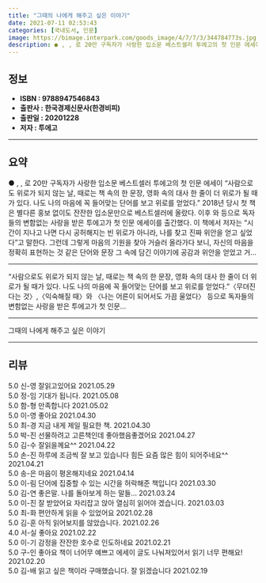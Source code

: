 ```yaml
---
title: "그때의 나에게 해주고 싶은 이야기"
date: 2021-07-11 02:53:43
categories: [국내도서, 인문]
image: https://bimage.interpark.com/goods_image/4/7/7/3/344784773s.jpg
description: ● , , 로 20만 구독자가 사랑한 입소문 베스트셀러 투에고의 첫 인문 에세이 “사람으로도 위로가 되지 않는 날, 때로는 책 속의 한 문장, 영화 속의 대사 한 줄이 더 위로가 될 때가 있다. 나도 나의 마음에 꼭 들어맞는 단어를 보고 위로를 얻었다.” 2018년 당시 첫 책 은 별
---
```


## **정보**

- **ISBN : 9788947546843**
- **출판사 : 한국경제신문사(한경비피)**
- **출판일 : 20201228**
- **저자 : 투에고**

------



## **요약**

●  , , 로 20만 구독자가 사랑한 입소문 베스트셀러 투에고의 첫 인문 에세이 “사람으로도 위로가 되지 않는 날, 때로는 책 속의 한 문장, 영화 속의 대사 한 줄이 더 위로가 될 때가 있다. 나도 나의 마음에 꼭 들어맞는 단어를 보고 위로를 얻었다.” 2018년 당시 첫 책 은 별다른 홍보 없이도 잔잔한 입소문만으로 베스트셀러에 올랐다. 이후 와  등으로 독자들의 변함없는 사랑을 받은 투에고가 첫 인문 에세이를 출간했다. 이 책에서 저자는 “시간이 지나고 나면 다시 공허해지는 빈 위로가 아니라, 나를 찾고 진짜 위안을 얻고 싶었다”고 말한다. 그런데 그렇게 마음의 기원을 찾아 거슬러 올라가다 보니, 자신의 마음을 정확히 표현하는 것 같은 단어와 문장 그 속에 담긴 이야기에 공감과 위안을 얻었고 거...

------

“사람으로도 위로가 되지 않는 날,
때로는 책 속의 한 문장, 영화 속의 대사 한 줄이 더 위로가 될 때가 있다. 
나도 나의 마음에 꼭 들어맞는 단어를 보고 위로를 얻었다.”〈무뎌진다는 것〉,〈익숙해질 때〉와 〈나는 어른이 되어서도 가끔 울었다〉 등으로 독자들의 변함없는 사랑을 받은 투에고가 첫 인문... 

------


그때의 나에게 해주고 싶은 이야기 

------


## **리뷰** 

5.0 신-영 잘읽고있어요  2021.05.29 <br/>5.0 정-임 기대가 됩니다. 2021.05.08 <br/>5.0 함-형 만족합니다 2021.05.02 <br/>5.0 이-영 좋아요 2021.04.30 <br/>5.0 최-경 지금 내게 제일 필요한 책. 2021.04.30 <br/>5.0 박-진 선물하려고 고른책인데 좋아했음좋겠어요 2021.04.27 <br/>5.0 김-수 잘읽을께요^^ 2021.04.22 <br/>5.0 손-진 하루에 조금씩 잘 보고 있습니다
힘든 요즘 많은 힘이 되어주네요^^ 2021.04.21 <br/>5.0 송-은 마음이 평온해지네요 2021.04.14 <br/>5.0 이-림 단어에 집중할 수 있는 시간을 허락해준 책입니다 2021.03.30 <br/>5.0 김-연 좋은말. 나를 돌아보게 하는 말들… 2021.03.24 <br/>5.0 이-진 잘 받았어요
자리잡고 앉아 열심히 읽어야 겠습니다. 2021.03.03 <br/>5.0 최-화 편안하게 읽을 수 있었어요 2021.02.28 <br/>5.0 김-훈 아직 읽어보지를 않았습니다. 2021.02.26 <br/>4.0 서-실 좋아요 2021.02.22 <br/>5.0 이-기 감정을 잔잔한 호수로 인도하네요 2021.02.21 <br/>5.0 구-인 좋아요 책이 너어무 예쁘고 에세이 글도 나눠져있어서 읽기 너무 편해요! 2021.02.20 <br/>5.0 김-배 읽고 싶은 책이라 구매했습니다. 잘 읽겠습니다 2021.02.19 <br/>